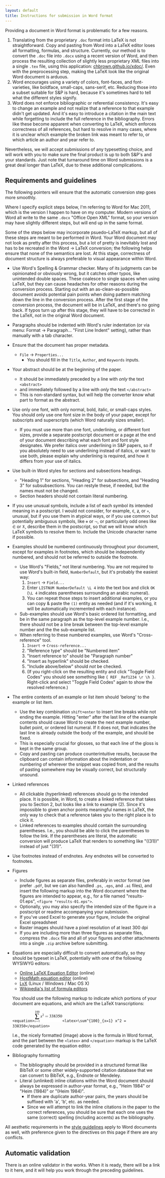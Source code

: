 ```yaml
---
layout: default
title: Instructions for submission in Word format
---
```


Providing a document in Word format is problematic for a few reasons.

1. Translating from the proprietary `.doc` format into LaTeX is not straightforward. Copy and pasting from Word into a LaTeX editor loses all formatting, formulas, and structure. Currently, our method is to convert the `.doc` file into `.docx` using a recent version of Word, and then process the resulting collection of slightly less proprietary XML files into a single `.tex` file, using this application: [chbrown.github.io/xdoc/](http://chbrown.github.io/xdoc/). Even with the preprocessing step, making the LaTeX look like the original Word document is arduous.
2. Word encourages using a variety of colors, font-faces, and font-varieties, like boldface, small-caps, sans-serif, etc. Reducing those into a subset suitable for S&P is hard, because it's sometimes hard to tell what the different styles signify.
3. Word does not enforce bibliographic or referential consistency. It's easy to change an example and not realize that a reference to that example didn't get updated. And it's easy to introduce a citation in the main text while forgetting to include the full reference in the bibliography. Errors like these become apparent when converting to LaTeX, which enforces correctness of all references, but hard to resolve in many cases, where it is unclear which example the broken link was meant to refer to, or which article an author and year refer to.

Nevertheless, we will accept submissions of any typesetting choice, and will work with you to make sure the final product is up to both S&P's and your standards. Just note that turnaround time on Word submissions is a great deal longer than LaTeX, due to these additional complications.

## Requirements and guidelines

The following pointers will ensure that the automatic conversion step goes more smoothly.

Where I specify explicit steps below, I'm referring to Word for Mac 2011, which is the version I happen to have on my computer. Modern versions of Word all write to the same `.docx` "Office Open XML" format, so your version may have slightly different steps, but will end up in the same format.

Some of the steps below may incorporate psuedo–LaTeX markup, but all of these steps are meant to be performed in Word. Your Word document may not look as pretty after this process, but a lot of pretty is inevitably lost and has to be recreated in the Word → LaTeX conversion; the following helps ensure that none of the semantics are lost. At this stage, correctness of document structure is always preferable to visual appearance within Word.

- Use Word's Spelling & Grammar checker. Many of its judgments can be opinionated or obviously wrong, but it catches other typos, like unintended double spaces. These coalesce to single spaces when using LaTeX, but they can cause headaches for other reasons during the conversion process. Starting out with an as-clean-as-possible document avoids potential pain points when doing pattern matching down the line in the conversion process. After the first stage of the conversion process, the document will be in LaTeX, and there's no going back. If typos turn up after this stage, they will have to be corrected in the LaTeX, not in the original Word document.
- Paragraphs should be indented with Word's ruler indentation (or via menu: Format → Paragraph... "First Line Indent" setting), rather than manually with a tab character.
- Ensure that the document has proper metadata.
  * `File` → `Properties...`
    + You should fill in the `Title`, `Author`, and `Keywords` inputs.
- Your abstract should be at the beginning of the paper.
  * It should be immediately preceded by a line with _only_ the text `<abstract>`
  * and immediately followed by a line with _only_ the text `</abstract>`
  * This is non-standard syntax, but will help the converter know what part to format as the abstract.
- Use only one font, with only normal, bold, italic, or small-caps styles. You should only use one font size in the body of your paper, except for subscripts and superscripts (which Word naturally sizes smaller).
  * If you must use more than one font, underlining, or different font sizes, provide a separate postscript document or a page at the end of your document describing what each font and font style designates. We prefer italics over underlining in S&P papers, so if you absolutely need to use underlining instead of italics, or want to use both, please explain why underlining is required, and how it differs from your use of italics.
- Use built-in Word styles for sections and subsections headings.
  * "Heading 1" for sections, "Heading 2" for subsections, and "Heading 3" for subsubsections. You can restyle these, if needed, but the names must not be changed.
  - Section headers should not contain literal numbering.
- If you use unusual symbols, include a list of each symbol its intended meaning in a postscript. I would not consider, for example, `∈`, `⊉`, or `∝`, unusual, but if you use them in atypical ways, or if you use common but potentially ambiguous symbols, like `⊗` or `⤳`, or particularly odd ones like `⋵` or `⊼`, describe them in the postscript, so that we will know which LaTeX symbols to resolve them to. Include the Unicode character name if possible.
- Examples should be numbered continuously throughout your document, except for examples in footnotes, which should be independently numbered, and should not be referred to outside the footnote.
  * Use Word's "Fields," not literal numbering. You are not required to use Word's built-in field, `NumberDefault`, but it's probably the easiest way:
    1. `Insert` → `Field...`
    2. Enter `LISTNUM NumberDefault \L 4` into the text box and click `OK` (`\L 4` indicates parentheses surrounding an arabic numeral).
    3. You can repeat those steps to insert additional examples, or you can copy & paste the `(1)` entity as needed (and if it's working, it will be automatically incremented with each instance).
  * Sub-examples should use Word's basic ordered list formatting, and be in the same paragraph as the top-level example number. I.e., there should not be a line break between the top-level example number and the the sub-example list.
  * When referring to these numbered examples, use Word's "Cross-reference" tool.
    1. `Insert` → `Cross-reference...`
    2. "Reference type" should be "Numbered item"
    3. "Insert reference to" should be "Paragraph number"
    4. "Insert as hyperlink" should be checked.
    5. "Include above/below" should _not_ be checked.
    6. (If you right-click on the resulting entity and click "Toggle Field Codes" you should see something like `{ REF _Ref1234 \r \h }`. Right-click and select "Toggle Field Codes" again to show the resolved reference.)
    <!-- http://office.microsoft.com/en-us/word-help/field-codes-ref-field-HP005186139.aspx -->
- The entire contents of an example or list item should 'belong' to the example or list item.
  * Use the key combination `shift+enter` to insert line breaks while not ending the example. Hitting "enter" after the last line of the example contents should cause Word to create the next example number, bullet point, or ordered list numeral. If it does not, that indicates the last line is already outside the body of the example, and should be fixed.
  * This is especially crucial for glosses, so that each line of the gloss is kept in the same group.
    <!-- TODO: Format of glosses -->
  * Copy and pasting can produce counterintuitive results, because the clipboard can contain information about the indentation or numbering of wherever the snippet was copied from, and the results of pasting somewhere may be visually correct, but structurally unsound.
- Linked references
  * All clickable (hyperlinked) references should go to the intended place. It is possible, in Word, to create a linked reference that takes you to Section 2, but looks like a link to example (2). Since it's impossible to given anchor points meaningful names in LaTeX, the only way to check that a reference takes you to the right place is to click it.
  * Linked references to examples should contain the surrounding parentheses. I.e., you should be able to click the parentheses to follow the link. If the parentheses are literal, the automatic conversion will produce LaTeX that renders to something like "((31))" instead of just "(31)".
- Use footnotes instead of endnotes. Any endnotes will be converted to footnotes.
- Figures
  * Include figures as separate files, preferably in vector format (we prefer `.pdf`, but we can also handled `.ps`, `.eps`, and `.ai` files), and insert the following markup into the Word document where the figures are intended to appear, e.g., for a file named "results-01.eps", `<figure "results-01.eps">`.
  * Optionally, you may also specify the intended size of the figure in a postscript or readme accompanying your submission.
  * If you've used Excel to generate your figure, include the original Excel spreadsheet
  * Raster images should have a pixel resolution of at least 300 dpi
  * If you are including more than three figures as separate files, compress the `.docx` file and all of your figures and other attachments into a single `.zip` archive before submitting.
- Equations are especially difficult to convert automatically, so they should be typeset in LaTeX, potentially with one of the following WYSIWYG editors:
  * [Online LaTeX Equation Editor](http://www.codecogs.com/latex/eqneditor.php) (online)
  * [HostMath equation editor](http://www.hostmath.com/0) (online)
  * [LyX](http://www.lyx.org/) (Linux / Windows / Mac OS X)
  * [Wikipedia's list of formula editors](http://en.wikipedia.org/wiki/Formula_editor)

  You should use the following markup to indicate which portions of your document are equations, and which are the LaTeX transcriptions:

  `<equation>`![sum of squares from 1 to 100 equals 338350](images/338350.png)`<latex>\sum^{100}_{x=1} x^2 = 338350</equation>`

  I.e., the nicely formatted (image) above is the formula in Word format, and the part between the `<latex>` and `</equation>` markup is the LaTeX code generated by the equation editor.
- Bibliography formatting
  * The bibliography should be provided in a structured format like BibTeX or some other widely-supported citation database that we can convert to BibTeX, e.g., Endnote or Mendeley.
    <!-- Links:
      http://www.ee.ic.ac.uk/hp/staff/dmb/perl/index.html
      http://jabref.sourceforge.net/resources.php
      https://www.citavi.com/
      http://bibus-biblio.sourceforge.net/wiki/index.php/Bibus_and_Jabref
    -->
  * Literal (unlinked) inline citations within the Word document should always be expressed in author-year format, e.g., "Heim 1984" or "Heim (1984)" or "(Heim 1984)".
    + If there are duplicate author-year pairs, the years should be suffixed with 'a', 'b', etc. as needed.
    + Since we will attempt to link the inline citations in the paper to the correct references, you should be sure that each one uses the same (correct) spelling (including accents) as the bibliography.

All aesthetic requirements in the [style guidelines](style) apply to Word documents as well, with preference given to the directives on this page if there are any conflicts.

<!-- TODO: Complete Word example, numbering and cross-reference method -->


## Automatic validation

There is an online validator in the works. When it is ready, there will be a link to it here, and it will help you work through the preceding guidelines.

<!-- warnings for odd styles (like small-caps), other fonts, all-caps? -->
